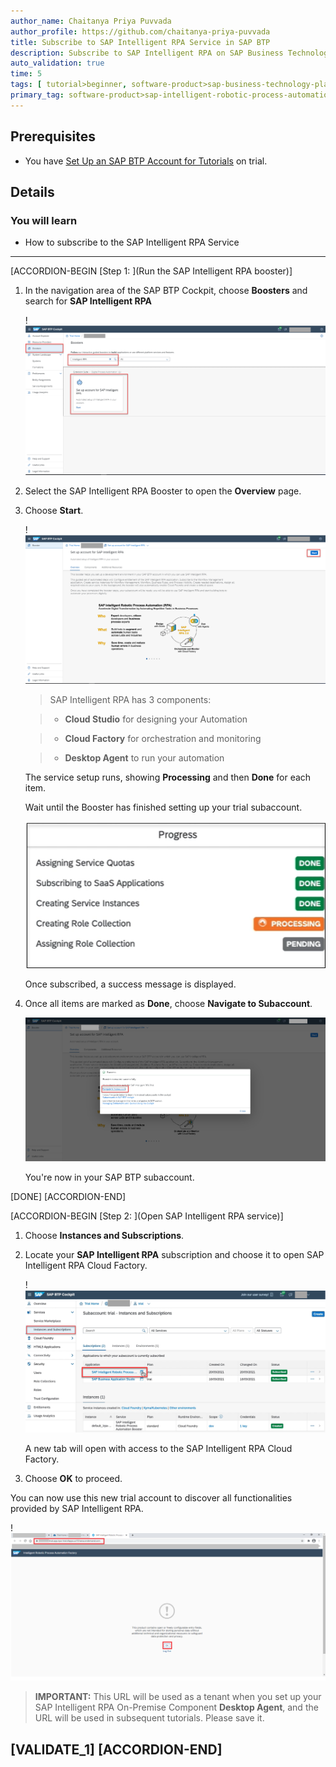 ```yaml
---
author_name: Chaitanya Priya Puvvada
author_profile: https://github.com/chaitanya-priya-puvvada
title: Subscribe to SAP Intelligent RPA Service in SAP BTP
description: Subscribe to SAP Intelligent RPA on SAP Business Technology Platform so that you can build an automation to automate repeated tasks.
auto_validation: true
time: 5
tags: [ tutorial>beginner, software-product>sap-business-technology-platform]
primary_tag: software-product>sap-intelligent-robotic-process-automation
---
```


## Prerequisites
- You have [Set Up an SAP BTP Account for Tutorials](group.btp-setup) on trial.

## Details
### You will learn
  - How to subscribe to the SAP Intelligent RPA Service

---

[ACCORDION-BEGIN [Step 1: ](Run the SAP Intelligent RPA booster)]
1. In the navigation area of the SAP BTP Cockpit, choose **Boosters** and search for **SAP Intelligent RPA**

    !![Booster screen](Step1-Search_RPA_Booster.png)

2. Select the SAP Intelligent RPA Booster to open the **Overview** page.

3. Choose **Start**.

    !![Start Booster](Step2-StartBooster.png)

    > SAP Intelligent RPA has 3 components:

    >- **Cloud Studio** for designing your Automation

    >- **Cloud Factory** for orchestration and monitoring

    >- **Desktop Agent** to run your automation

    The service setup runs, showing **Processing** and then **Done** for each item.

    Wait until the Booster has finished setting up your trial subaccount.

    ![Booster Processing](step3-BoosterProgress.png)

    Once subscribed, a success message is displayed.

4. Once all items are marked as **Done**, choose **Navigate to Subaccount**.

    ![Navigate to Subaccount](Step4-Navigate_Subaccount.png)

    You're now in your SAP BTP subaccount.

[DONE]
[ACCORDION-END]

[ACCORDION-BEGIN [Step 2: ](Open SAP Intelligent RPA service)]
1. Choose **Instances and Subscriptions**.

2. Locate your **SAP Intelligent RPA** subscription and choose it to open SAP Intelligent RPA Cloud Factory.

    !![Instances and Subscriptions](Step5-Instances_Subscriptions.png)

    A new tab will open with access to the SAP Intelligent RPA Cloud Factory.

3. Choose **OK** to proceed.

You can now use this new trial account to discover all functionalities provided by SAP Intelligent RPA.

!![New trial](Step6-CloudFactory.png)

> **IMPORTANT:** This URL will be used as a tenant when you set up your SAP Intelligent RPA On-Premise Component **Desktop Agent**, and the URL will be used in subsequent tutorials. Please save it.

[VALIDATE_1]
[ACCORDION-END]
---
